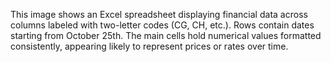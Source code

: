 This image shows an Excel spreadsheet displaying financial data across columns labeled with two-letter codes (CG, CH, etc.). Rows contain dates starting from October 25th. The main cells hold numerical values formatted consistently, appearing likely to represent prices or rates over time.